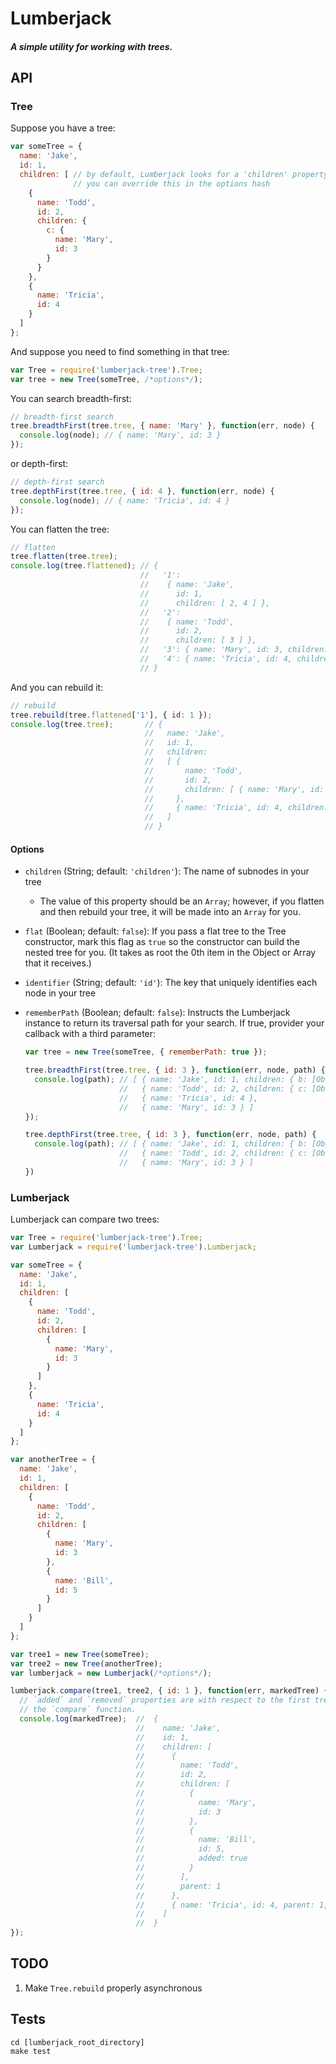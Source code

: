 Lumberjack
===

##### A simple utility for working with trees.

API
---

### Tree

Suppose you have a tree:
```javascript
var someTree = {
  name: 'Jake',
  id: 1,
  children: [ // by default, Lumberjack looks for a 'children' property;
              // you can override this in the options hash
    {
      name: 'Todd',
      id: 2,
      children: {
        c: { 
          name: 'Mary',
          id: 3
        }
      }
    },
    {
      name: 'Tricia',
      id: 4
    }
  ]
};
```

And suppose you need to find something in that tree:
```javascript
var Tree = require('lumberjack-tree').Tree;
var tree = new Tree(someTree, /*options*/);
```

You can search breadth-first:
```javascript
// breadth-first search
tree.breadthFirst(tree.tree, { name: 'Mary' }, function(err, node) {
  console.log(node); // { name: 'Mary', id: 3 }
});
```

or depth-first:
```javascript
// depth-first search
tree.depthFirst(tree.tree, { id: 4 }, function(err, node) {
  console.log(node); // { name: 'Tricia', id: 4 }
});
```

You can flatten the tree:
```javascript
// flatten
tree.flatten(tree.tree);
console.log(tree.flattened); // { 
                             //   '1': 
                             //    { name: 'Jake',
                             //      id: 1,
                             //      children: [ 2, 4 ] },
                             //   '2': 
                             //    { name: 'Todd',
                             //      id: 2,
                             //      children: [ 3 ] },
                             //   '3': { name: 'Mary', id: 3, children: [] },
                             //   '4': { name: 'Tricia', id: 4, children: [] } 
                             // }
```

And you can rebuild it:
```javascript
// rebuild
tree.rebuild(tree.flattened['1'], { id: 1 });
console.log(tree.tree);       // { 
                              //   name: 'Jake',
                              //   id: 1,
                              //   children: 
                              //   [ { 
                              //       name: 'Todd',
                              //       id: 2,
                              //       children: [ { name: 'Mary', id: 3, children: [] } ] 
                              //     },
                              //     { name: 'Tricia', id: 4, children: [] } 
                              //   ] 
                              // }
```

#### Options
- `children` (String; default: `'children'`): The name of subnodes in your tree
    - The value of this property should be an `Array`; however, if you flatten and then rebuild your tree, it will be made into an `Array` for you.

- `flat` (Boolean; default: `false`): If you pass a flat tree to the Tree constructor, mark this flag as `true` so the constructor can build the nested tree for you. (It takes as root the 0th item in the Object or Array that it receives.)

- `identifier` (String; default: `'id'`): The key that uniquely identifies each node in your tree

- `rememberPath` (Boolean; default: `false`): Instructs the Lumberjack instance to return its traversal path for your search. If true, provider your callback with a third parameter:

    ```javascript
    var tree = new Tree(someTree, { rememberPath: true });

    tree.breadthFirst(tree.tree, { id: 3 }, function(err, node, path) {
      console.log(path); // [ { name: 'Jake', id: 1, children: { b: [Object], d: [Object] } },
                         //   { name: 'Todd', id: 2, children: { c: [Object] } },
                         //   { name: 'Tricia', id: 4 },
                         //   { name: 'Mary', id: 3 } ]
    });

    tree.depthFirst(tree.tree, { id: 3 }, function(err, node, path) {
      console.log(path); // [ { name: 'Jake', id: 1, children: { b: [Object], d: [Object] } },
                         //   { name: 'Todd', id: 2, children: { c: [Object] } },
                         //   { name: 'Mary', id: 3 } ]
    })
    ```

### Lumberjack

Lumberjack can compare two trees:

```javascript
var Tree = require('lumberjack-tree').Tree;
var Lumberjack = require('lumberjack-tree').Lumberjack;

var someTree = {
  name: 'Jake',
  id: 1,
  children: [
    {
      name: 'Todd',
      id: 2,
      children: [
        { 
          name: 'Mary',
          id: 3
        }
      ]
    },
    {
      name: 'Tricia',
      id: 4
    }
  ]
};

var anotherTree = {
  name: 'Jake',
  id: 1,
  children: [
    {
      name: 'Todd',
      id: 2,
      children: [
        { 
          name: 'Mary',
          id: 3
        },
        {
          name: 'Bill',
          id: 5
        }
      ]
    }
  ]
};

var tree1 = new Tree(someTree);
var tree2 = new Tree(anotherTree);
var lumberjack = new Lumberjack(/*options*/);

lumberjack.compare(tree1, tree2, { id: 1 }, function(err, markedTree) {
  // `added` and `removed` properties are with respect to the first tree parameter passed to
  // the `compare` function.
  console.log(markedTree);  //  { 
                            //    name: 'Jake',
                            //    id: 1,
                            //    children: [ 
                            //      { 
                            //        name: 'Todd', 
                            //        id: 2,
                            //        children: [
                            //          { 
                            //            name: 'Mary',
                            //            id: 3
                            //          },
                            //          {
                            //            name: 'Bill',
                            //            id: 5,
                            //            added: true
                            //          }
                            //        ], 
                            //        parent: 1 
                            //      },
                            //      { name: 'Tricia', id: 4, parent: 1, removed: true } 
                            //    ] 
                            //  }
});

```

TODO
---
1. Make `Tree.rebuild` properly asynchronous

Tests
---

```
cd [lumberjack_root_directory]
make test
```
